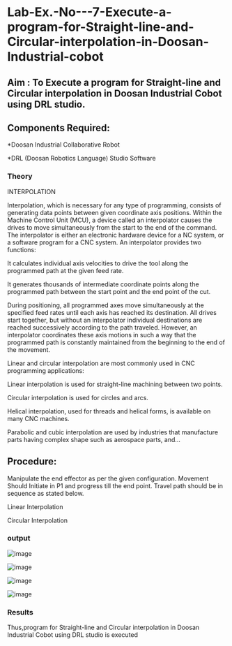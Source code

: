 # Lab-Ex.-No---7-Execute-a-program-for-Straight-line-and-Circular-interpolation-in-Doosan-Industrial-cobot
## Aim : To Execute a program for Straight-line and Circular interpolation in Doosan Industrial Cobot using DRL studio.

## Components Required:

*Doosan Industrial Collaborative Robot

*DRL (Doosan Robotics Language) Studio Software

### Theory 
INTERPOLATION

Interpolation, which is necessary for any type of programming, consists of generating data points between given coordinate axis positions. Within the Machine Control Unit (MCU), a device called an interpolator causes the drives to move simultaneously from the start to the end of the command. The interpolator is either an electronic hardware device for a NC system, or a software program for a CNC system. An interpolator provides two functions:

It calculates individual axis velocities to drive the tool along the programmed path at the given feed rate.

It generates thousands of intermediate coordinate points along the programmed path between the start point and the end point of the cut.

During positioning, all programmed axes move simultaneously at the specified feed rates until each axis has reached its destination. All drives start together, but without an interpolator individual destinations are reached successively according to the path traveled. However, an interpolator coordinates these axis motions in such a way that the programmed path is constantly maintained from the beginning to the end of the movement.

Linear and circular interpolation are most commonly used in CNC programming applications:

Linear interpolation is used for straight-line machining between two points.

Circular interpolation is used for circles and arcs.

Helical interpolation, used for threads and helical forms, is available on many CNC machines.

Parabolic and cubic interpolation are used by industries that manufacture parts having complex shape such as aerospace parts, and...

## Procedure:

Manipulate the end effector as per the given configuration. Movement Should Initiate in P1 and progress till the end point. Travel path should be in sequence as stated below.

Linear Interpolation








Circular Interpolation

### output


![image](https://user-images.githubusercontent.com/89122599/175563638-e22b2a72-2c1e-4bc0-8d65-b08026477cd9.png)


![image](https://user-images.githubusercontent.com/89122599/175563705-4a556742-5826-4ac8-aa0a-147ca515912f.png)


![image](https://user-images.githubusercontent.com/89122599/175563753-b2bf8fbc-018a-450e-aed0-0ca489356ea4.png)

![image](https://user-images.githubusercontent.com/89122599/175563842-4f34a7a0-31f5-4ff7-8b10-827c41013924.png)

### Results 


Thus,program for Straight-line and Circular interpolation in Doosan Industrial Cobot using DRL studio is executed

 
